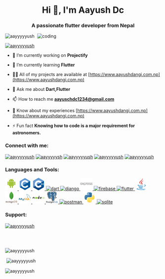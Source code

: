 <h1 align="center">Hi 👋, I'm Aayush Dc</h1>
<h3 align="center">A passionate flutter developer from Nepal</h3>

<img align="right" alt="coding" width="400" src="https://user-images.githubusercontent.com/89606048/280523253-c00e0c7c-9e06-40b5-8e85-fbd09af1b454.gif">

<p align="left"> <img src="https://komarev.com/ghpvc/?username=aayyyyyush&label=Profile%20views&color=0e75b6&style=flat" alt="aayyyyyush" /> </p>

<p align="left"> <a href="https://twitter.com/aayyyyyush" target="blank"><img src="https://img.shields.io/twitter/follow/aayyyyyush?logo=twitter&style=for-the-badge" alt="aayyyyyush" /></a> </p>

- 🔭 I’m currently working on **Projectify**

- 🌱 I’m currently learning **Flutter**

- 👨‍💻 All of my projects are available at [https://www.aayushdangi.com.np](https://www.aayushdangi.com.np)

- 💬 Ask me about **Dart,Flutter**

- 📫 How to reach me **aayuschdc1234@gmail.com**

- 📄 Know about my experiences [https://www.aayushdangi.com.np](https://www.aayushdangi.com.np)

- ⚡ Fun fact **Knowing how to code is a major requirement for astronomers.**

<h3 align="left">Connect with me:</h3>
<p align="left">
<a href="https://twitter.com/aayyyyyush" target="blank"><img align="center" src="https://raw.githubusercontent.com/rahuldkjain/github-profile-readme-generator/master/src/images/icons/Social/twitter.svg" alt="aayyyyyush" height="30" width="40" /></a>
<a href="https://linkedin.com/in/aayyyyysh" target="blank"><img align="center" src="https://raw.githubusercontent.com/rahuldkjain/github-profile-readme-generator/master/src/images/icons/Social/linked-in-alt.svg" alt="aayyyyysh" height="30" width="40" /></a>
<a href="https://fb.com/aayyyyyush" target="blank"><img align="center" src="https://raw.githubusercontent.com/rahuldkjain/github-profile-readme-generator/master/src/images/icons/Social/facebook.svg" alt="aayyyyyush" height="30" width="40" /></a>
<a href="https://instagram.com/aayyyyyush" target="blank"><img align="center" src="https://raw.githubusercontent.com/rahuldkjain/github-profile-readme-generator/master/src/images/icons/Social/instagram.svg" alt="aayyyyyush" height="30" width="40" /></a>
<a href="https://www.youtube.com/c/aayyyyyush" target="blank"><img align="center" src="https://raw.githubusercontent.com/rahuldkjain/github-profile-readme-generator/master/src/images/icons/Social/youtube.svg" alt="aayyyyyush" height="30" width="40" /></a>
</p>

<h3 align="left">Languages and Tools:</h3>
<p align="left"> <a href="https://developer.android.com" target="_blank" rel="noreferrer"> <img src="https://raw.githubusercontent.com/devicons/devicon/master/icons/android/android-original-wordmark.svg" alt="android" width="40" height="40"/> </a> <a href="https://www.cprogramming.com/" target="_blank" rel="noreferrer"> <img src="https://raw.githubusercontent.com/devicons/devicon/master/icons/c/c-original.svg" alt="c" width="40" height="40"/> </a> <a href="https://www.w3schools.com/cpp/" target="_blank" rel="noreferrer"> <img src="https://raw.githubusercontent.com/devicons/devicon/master/icons/cplusplus/cplusplus-original.svg" alt="cplusplus" width="40" height="40"/> </a> <a href="https://dart.dev" target="_blank" rel="noreferrer"> <img src="https://www.vectorlogo.zone/logos/dartlang/dartlang-icon.svg" alt="dart" width="40" height="40"/> </a> <a href="https://www.djangoproject.com/" target="_blank" rel="noreferrer"> <img src="https://cdn.worldvectorlogo.com/logos/django.svg" alt="django" width="40" height="40"/> </a> <a href="https://expressjs.com" target="_blank" rel="noreferrer"> <img src="https://raw.githubusercontent.com/devicons/devicon/master/icons/express/express-original-wordmark.svg" alt="express" width="40" height="40"/> </a> <a href="https://firebase.google.com/" target="_blank" rel="noreferrer"> <img src="https://www.vectorlogo.zone/logos/firebase/firebase-icon.svg" alt="firebase" width="40" height="40"/> </a> <a href="https://flutter.dev" target="_blank" rel="noreferrer"> <img src="https://www.vectorlogo.zone/logos/flutterio/flutterio-icon.svg" alt="flutter" width="40" height="40"/> </a> <a href="https://www.java.com" target="_blank" rel="noreferrer"> <img src="https://raw.githubusercontent.com/devicons/devicon/master/icons/java/java-original.svg" alt="java" width="40" height="40"/> </a> <a href="https://www.mongodb.com/" target="_blank" rel="noreferrer"> <img src="https://raw.githubusercontent.com/devicons/devicon/master/icons/mongodb/mongodb-original-wordmark.svg" alt="mongodb" width="40" height="40"/> </a> <a href="https://www.mysql.com/" target="_blank" rel="noreferrer"> <img src="https://raw.githubusercontent.com/devicons/devicon/master/icons/mysql/mysql-original-wordmark.svg" alt="mysql" width="40" height="40"/> </a> <a href="https://nodejs.org" target="_blank" rel="noreferrer"> <img src="https://raw.githubusercontent.com/devicons/devicon/master/icons/nodejs/nodejs-original-wordmark.svg" alt="nodejs" width="40" height="40"/> </a> <a href="https://www.postgresql.org" target="_blank" rel="noreferrer"> <img src="https://raw.githubusercontent.com/devicons/devicon/master/icons/postgresql/postgresql-original-wordmark.svg" alt="postgresql" width="40" height="40"/> </a> <a href="https://postman.com" target="_blank" rel="noreferrer"> <img src="https://www.vectorlogo.zone/logos/getpostman/getpostman-icon.svg" alt="postman" width="40" height="40"/> </a> <a href="https://www.python.org" target="_blank" rel="noreferrer"> <img src="https://raw.githubusercontent.com/devicons/devicon/master/icons/python/python-original.svg" alt="python" width="40" height="40"/> </a> <a href="https://www.sqlite.org/" target="_blank" rel="noreferrer"> <img src="https://www.vectorlogo.zone/logos/sqlite/sqlite-icon.svg" alt="sqlite" width="40" height="40"/> </a> </p>

<h3 align="left">Support:</h3>
<p><a href="https://www.buymeacoffee.com/aayyyyyush"> <img align="center" src="https://cdn.buymeacoffee.com/buttons/v2/default-yellow.png" height="50" width="210" alt="aayyyyyush" /></a></p><br><br>

<p><img align="center" src="https://github-readme-stats.vercel.app/api/top-langs?username=aayyyyyush&show_icons=true&locale=en&layout=compact" alt="aayyyyyush" /></p>

<p>&nbsp;<img align="center" src="https://github-readme-stats.vercel.app/api?username=aayyyyyush&show_icons=true&locale=en" alt="aayyyyyush" /></p>

<p><img align="center" src="https://github-readme-streak-stats.herokuapp.com/?user=aayyyyyush&" alt="aayyyyyush" /></p>
  
